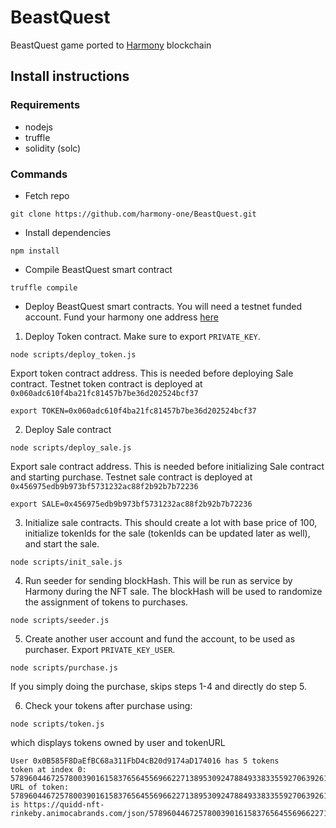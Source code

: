 # BeastQuest
BeastQuest game ported to [Harmony](http://harmony.one) blockchain

## Install instructions

### Requirements 

* nodejs 
* truffle
* solidity (solc)

### Commands

* Fetch repo 

```
git clone https://github.com/harmony-one/BeastQuest.git
```

* Install dependencies

```
npm install
```

* Compile BeastQuest smart contract

```
truffle compile
```

* Deploy BeastQuest smart contracts. You will need a testnet funded account. Fund your harmony one address [here](https://harmony-faucet.ibriz.ai)

1. Deploy Token contract. Make sure to export `PRIVATE_KEY`.
```
node scripts/deploy_token.js
```

Export token contract address. This is needed before deploying Sale contract. Testnet token contract is deployed at `0x060adc610f4ba21fc81457b7be36d202524bcf37`
```
export TOKEN=0x060adc610f4ba21fc81457b7be36d202524bcf37
```

2. Deploy Sale contract
```
node scripts/deploy_sale.js
```
Export sale contract address. This is needed before initializing Sale contract and starting purchase. Testnet sale contract is deployed at `0x456975edb9b973bf5731232ac88f2b92b7b72236`
```
export SALE=0x456975edb9b973bf5731232ac88f2b92b7b72236
```

3. Initialize sale contracts. This should create a lot with base price of 100, initialize tokenIds for the sale (tokenIds can be updated later as well), and start the sale.
```
node scripts/init_sale.js
```

4. Run seeder for sending blockHash. This will be run as service by Harmony during the NFT sale. The blockHash will be used to randomize the assignment of tokens to purchases.
```
node scripts/seeder.js
```

5. Create another user account and fund the account, to be used as purchaser. Export `PRIVATE_KEY_USER`.
```
node scripts/purchase.js
```

If you simply doing the purchase, skips steps 1-4 and directly do step 5. 

6. Check your tokens after purchase using:
```
node scripts/token.js
```

which displays tokens owned by user and tokenURL
```
User 0x0B585F8DaEfBC68a311FbD4cB20d9174aD174016 has 5 tokens
token at index 0: 57896044672578003901615837656455696622713895309247884933833559270639261451008
URL of token: 57896044672578003901615837656455696622713895309247884933833559270639261451008 is https://quidd-nft-rinkeby.animocabrands.com/json/57896044672578003901615837656455696622713895309247884933833559270639261451008
```